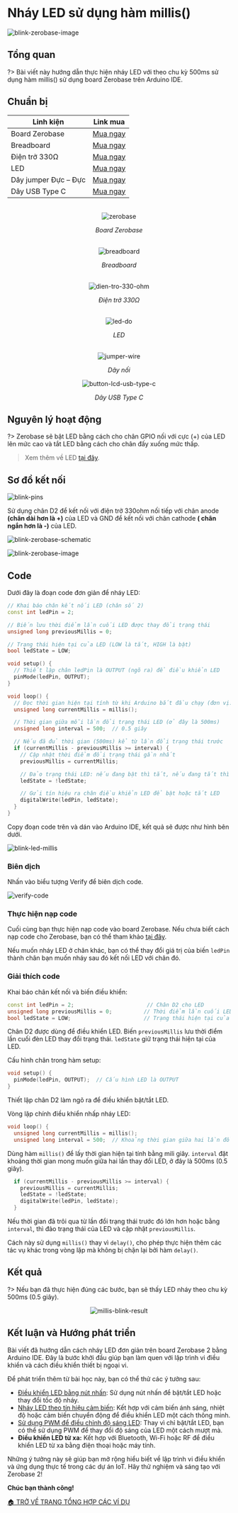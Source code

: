<br>
<br>
<br>

# Nháy LED sử dụng hàm millis()

![blink-zerobase-image](https://cdn.chipstack.vn/zerobase/blink/blink-led-external-zerobase.png "blink-zerobase-image]")

## Tổng quan

?>  Bài viết này hướng dẫn thực hiện nháy LED với theo chu kỳ 500ms sử dụng hàm millis() sử dụng board Zerobase trên Arduino IDE.

## Chuẩn bị

| Linh kiện |  Link mua |
| --- | --- |
| Board Zerobase |[Mua ngay](https://chipstack.vn/san-pham/zerobase/) |
| Breadboard |[Mua ngay](https://chipstack.vn/san-pham/breadboard-830-lo/) |
| Điện trở 330Ω |[Mua ngay](https://chipstack.vn/san-pham/dien-tro-1-4w-1/) |
| LED |[Mua ngay](https://chipstack.vn/san-pham/led-5mm-vo-mau/) |
| Dây jumper Đực – Đực | [Mua ngay](https://chipstack.vn/san-pham/day-jumper-duc-duc/) |
| Dây USB Type C |[Mua ngay](https://chipstack.vn/san-pham/day-usb-type-c-1m/) |

<br>

<div align="center">
    <img src="https://cdn.chipstack.vn/default/zerobase-overview.png" alt="zerobase">
    <p><em>Board Zerobase</em></p>
</div>

<br>

<div align="center">
    <img src="https://cdn.chipstack.vn/default/breadboard.png" alt="breadboard">
    <p><em>Breadboard</em></p>
</div>

<br>

<div align="center">
    <img src="https://cdn.chipstack.vn/default/dien-tro-330-ohm.png" alt="dien-tro-330-ohm">
    <p><em>Điện trở 330Ω</em></p>
</div>

<br>

<div align="center">
    <img src="https://cdn.chipstack.vn/default/led-do.png" alt="led-do">
    <p><em>LED</em></p>
</div>

<br>

<div align="center">
    <img src="https://cdn.chipstack.vn/default/jumper-wire.png" alt="jumper-wire">
    <p><em>Dây nối</em></p>
</div>

<div align="center">
    <img src="https://cdn.chipstack.vn/default/usb-type-c.jpg" alt="button-lcd-usb-type-c">
    <p><em>Dây USB Type C</em></p>
</div>

## Nguyên lý hoạt động

?> Zerobase sẽ bật LED bằng cách cho chân GPIO nối với cực (+) của LED lên mức cao và tắt LED bằng cách cho chân đấy xuống mức thấp.

> Xem thêm về LED [tại đây](https://chipstack.vn/uncategorized/diot-phat-quang-la-gi-nguyen-ly-hoat-dong-va-ung-dung-tiet-kiem-nang-luong/).

## Sơ đồ kết nối
![blink-pins](https://cdn.chipstack.vn/zerobase/blink/blink-pins.png "blink-pins]")

Sử dụng chân D2 để kết nối với điện trở 330ohm nối tiếp với chân anode **(chân dài hơn là +)** của LED và GND để kết nối với chân cathode **( chân ngắn hơn là -)** của LED.

![blink-zerobase-schematic](https://cdn.chipstack.vn/zerobase/blink/blink-zerobase-schematic.png "blink-zerobase-schematic]")

![blink-zerobase-image](https://cdn.chipstack.vn/zerobase/blink/blink-led-external-zerobase.png "blink-zerobase-image]")

## Code

Dưới đây là đoạn code đơn giản để nháy LED:

```cpp
// Khai báo chân kết nối LED (chân số 2)
const int ledPin = 2;

// Biến lưu thời điểm lần cuối LED được thay đổi trạng thái
unsigned long previousMillis = 0;

// Trạng thái hiện tại của LED (LOW là tắt, HIGH là bật)
bool ledState = LOW;

void setup() {
  // Thiết lập chân ledPin là OUTPUT (ngõ ra) để điều khiển LED
  pinMode(ledPin, OUTPUT);
}

void loop() {
  // Đọc thời gian hiện tại tính từ khi Arduino bắt đầu chạy (đơn vị: milli-giây)
  unsigned long currentMillis = millis();

  // Thời gian giữa mỗi lần đổi trạng thái LED (ở đây là 500ms)
  unsigned long interval = 500;  // 0.5 giây

  // Nếu đã đủ thời gian (500ms) kể từ lần đổi trạng thái trước
  if (currentMillis - previousMillis >= interval) {
    // Cập nhật thời điểm đổi trạng thái gần nhất
    previousMillis = currentMillis;

    // Đảo trạng thái LED: nếu đang bật thì tắt, nếu đang tắt thì bật
    ledState = !ledState;

    // Gửi tín hiệu ra chân điều khiển LED để bật hoặc tắt LED
    digitalWrite(ledPin, ledState);
  }
}
```

Copy đoạn code trên và dán vào Arduino IDE, kết quả sẽ được như hình bên dưới.

![blink-led-millis](https://cdn.chipstack.vn/zerobase/blink/blink-led-millis.png "blink-led-millis]")

### Biên dịch

Nhấn vào biểu tượng Verify để biên dịch code.

![verify-code](https://cdn.chipstack.vn/default/verify-code.png "verify-code]")

### Thực hiện nạp code
Cuối cùng bạn thực hiện nạp code vào board Zerobase. Nếu chưa biết cách nạp code cho Zerobase, bạn có thể tham khảo [tại đây](https://zerobase.chipstack.vn/#/vi/zerobase/quickstart).

Nếu muốn nháy LED ở chân khác, bạn có thể thay đổi giá trị của biến `ledPin` thành chân bạn muốn nháy sau đó kết nối LED với chân đó.

### Giải thích code

Khai báo chân kết nối và biến điều khiển:

```cpp
const int ledPin = 2;                       // Chân D2 cho LED
unsigned long previousMillis = 0;          // Thời điểm lần cuối LED được đổi trạng thái
bool ledState = LOW;                       // Trạng thái hiện tại của LED
```

Chân D2 được dùng để điều khiển LED. Biến `previousMillis` lưu thời điểm lần cuối đèn LED thay đổi trạng thái. `ledState` giữ trạng thái hiện tại của LED.

Cấu hình chân trong hàm setup:

```cpp
void setup() {
  pinMode(ledPin, OUTPUT);  // Cấu hình LED là OUTPUT
}
```

Thiết lập chân D2 làm ngõ ra để điều khiển bật/tắt LED.

Vòng lặp chính điều khiển nhấp nháy LED:

```cpp
void loop() {
  unsigned long currentMillis = millis();
  unsigned long interval = 500;  // Khoảng thời gian giữa hai lần đổi trạng thái
```

Dùng hàm `millis()` để lấy thời gian hiện tại tính bằng mili giây. `interval` đặt khoảng thời gian mong muốn giữa hai lần thay đổi LED, ở đây là 500ms (0.5 giây).

```cpp
  if (currentMillis - previousMillis >= interval) {
    previousMillis = currentMillis;
    ledState = !ledState;
    digitalWrite(ledPin, ledState);
  }
```

Nếu thời gian đã trôi qua từ lần đổi trạng thái trước đó lớn hơn hoặc bằng `interval`, thì đảo trạng thái của LED và cập nhật `previousMillis`.

Cách này sử dụng `millis()` thay vì `delay()`, cho phép thực hiện thêm các tác vụ khác trong vòng lặp mà không bị chặn lại bởi hàm `delay()`.

## Kết quả

?> Nếu bạn đã thực hiện đúng các bước, bạn sẽ thấy LED nháy theo chu kỳ 500ms (0.5 giây).

<p align="center">
  <img src="https://cdn.chipstack.vn/zerobase/blink/millis-blink-result.gif" alt="millis-blink-result">
</p>

## Kết luận và Hướng phát triển
Bài viết đã hướng dẫn cách nháy LED đơn giản trên board Zerobase 2 bằng Arduino IDE. Đây là bước khởi đầu giúp bạn làm quen với lập trình vi điều khiển và cách điều khiển thiết bị ngoại vi.

Để phát triển thêm từ bài học này, bạn có thể thử các ý tưởng sau:

- [Điều khiển LED bằng nút nhấn](vi/zerobase-2/examples/button.md): Sử dụng nút nhấn để bật/tắt LED hoặc thay đổi tốc độ nháy.
- [Nháy LED theo tín hiệu cảm biến](vi/zerobase-2/examples/pir.md): Kết hợp với cảm biến ánh sáng, nhiệt độ hoặc cảm biến chuyển động để điều khiển LED một cách thông minh.
- [Sử dụng PWM để điều chỉnh độ sáng LED](vi/zerobase-2/examples/potentiometer.md): Thay vì chỉ bật/tắt LED, bạn có thể sử dụng PWM để thay đổi độ sáng của LED một cách mượt mà.
- **Điều khiển LED từ xa:** Kết hợp với Bluetooth, Wi-Fi hoặc RF để điều khiển LED từ xa bằng điện thoại hoặc máy tính.

Những ý tưởng này sẽ giúp bạn mở rộng hiểu biết về lập trình vi điều khiển và ứng dụng thực tế trong các dự án IoT. Hãy thử nghiệm và sáng tạo với Zerobase 2!

**Chúc bạn thành công!**

[🏠 TRỞ VỀ TRANG TỔNG HỢP CÁC VÍ DỤ](vi/zerobase/examples.md)